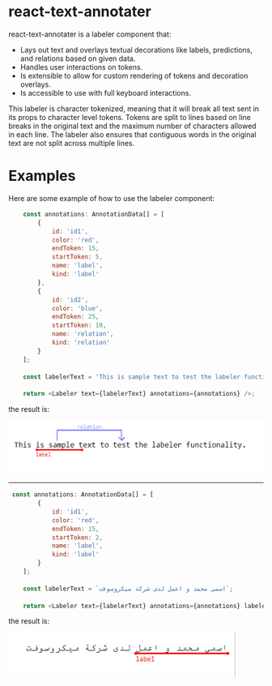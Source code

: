 # react-text-annotater

react-text-annotater is a labeler component that:

-   Lays out text and overlays textual decorations like labels, predictions, and relations based on given data.
-   Handles user interactions on tokens.
-   Is extensible to allow for custom rendering of tokens and decoration overlays.
-   Is accessible to use with full keyboard interactions.

This labeler is character tokenized, meaning that it will break all text sent in its props to character level tokens. Tokens are split to lines based on line breaks in the original text and the maximum number of characters allowed in each line. The labeler also ensures that contiguous words in the original text are not split across multiple lines.


# Examples
Here are some example of how to use the labeler component:

```js
    const annotations: AnnotationData[] = [
        {
            id: 'id1',
            color: 'red',
            endToken: 15,
            startToken: 5,
            name: 'label',
            kind: 'label'
        },
        {
            id: 'id2',
            color: 'blue',
            endToken: 25,
            startToken: 10,
            name: 'relation',
            kind: 'relation'
        }
    ];

    const labelerText = 'This is sample text to test the labeler functionality.';

    return <Labeler text={labelerText} annotations={annotations} />;
```
the result is:

![result-1](src/labeler/docs/labeler-result-1.png)

--- 

```js
 const annotations: AnnotationData[] = [
        {
            id: 'id1',
            color: 'red',
            endToken: 15,
            startToken: 2,
            name: 'label',
            kind: 'label'
        }
    ];

    const labelerText = `اسمي محمد و اعمل لدى شركة ميكروسوفت`;

    return <Labeler text={labelerText} annotations={annotations} labelerConfigs={{ isRtl: true, tokenizationType: 'word' }} />;
```

the result is:

![result-2](src/labeler/docs/labeler-result-2.png)